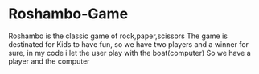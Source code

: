 # Roshambo-Game
Roshambo is the classic game of rock,paper,scissors
The game is destinated for Kids to have fun, so we have two players and a winner for sure, in my code i let the user play with the boat(computer)
So we have a player and the computer